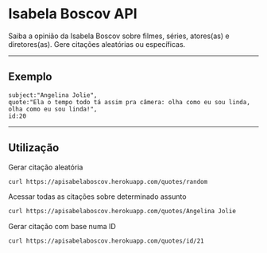 # Isabela Boscov API
Saiba a opinião da Isabela Boscov sobre filmes, séries, atores(as) e diretores(as). Gere citações aleatórias ou específicas.

---
## Exemplo
    subject:"Angelina Jolie",
    quote:"Ela o tempo todo tá assim pra câmera: olha como eu sou linda, olha como eu sou linda!",
    id:20
---
## Utilização
Gerar citação aleatória
```bash
curl https://apisabelaboscov.herokuapp.com/quotes/random
```

Acessar todas as citações sobre determinado assunto
```bash
curl https://apisabelaboscov.herokuapp.com/quotes/Angelina Jolie
```

Gerar citação com base numa ID
```bash
curl https://apisabelaboscov.herokuapp.com/quotes/id/21
```
